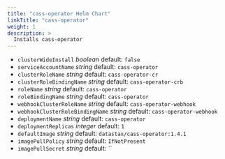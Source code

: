 ```yaml
---
title: "cass-operator Helm Chart"
linkTitle: "cass-operator"
weight: 1
description: >
  Installs cass-operator
---
```


* `clusterWideInstall`
  _boolean_
  default: `false`
* `serviceAccountName`
  _string_
  default: `cass-operator`
* `clusterRoleName`
  _string_
  default: `cass-operator-cr`
* `clusterRoleBindingName`
  _string_
  default: `cass-operator-crb`
* `roleName`
  _string_
  default: `cass-operator`
* `roleBindingName`
  _string_
  default: `cass-operator`
* `webhookClusterRoleName`
  _string_
  default: `cass-operator-webhook`
* `webhookClusterRoleBindingName`
  _string_
  default: `cass-operator-webhook`
* `deploymentName`
  _string_
  default: `cass-operator`
* `deploymentReplicas`
  _integer_
  default: `1`
* `defaultImage`
  _string_
  default: `datastax/cass-operator:1.4.1`
* `imagePullPolicy`
  _string_
  default: `IfNotPresent`
* `imagePullSecret`
  _string_
  default: ``
